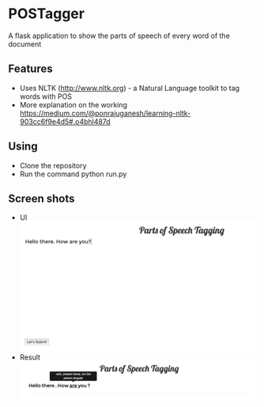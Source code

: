 # POSTagger
A flask application to show the parts of speech of every word of the document

## Features
- Uses NLTK (http://www.nltk.org) - a Natural Language toolkit to tag words with POS
- More explanation on the working https://medium.com/@ponrajuganesh/learning-nltk-903cc6f9e4d5#.o4bhl487d

## Using
- Clone the repository
- Run the command python run.py

## Screen shots
- UI
![alt tag](https://github.com/ponrajuganesh/POSTagger/blob/master/TaggerInput.jpg)
- Result
![alt tag](https://github.com/ponrajuganesh/POSTagger/blob/master/TaggerResult.jpg)
